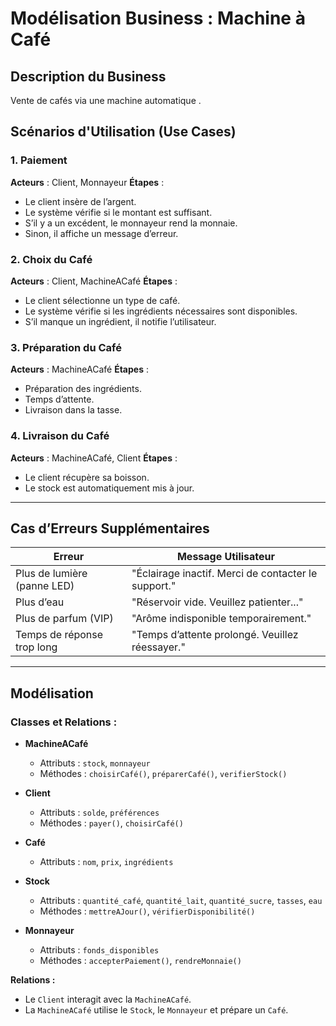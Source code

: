 # Modélisation Business : Machine à Café

## **Description du Business**
Vente de cafés via une machine automatique .

## Scénarios d'Utilisation  (Use Cases)

### 1. Paiement

**Acteurs** : Client, Monnayeur
**Étapes** :

* Le client insère de l’argent.
* Le système vérifie si le montant est suffisant.
* S’il y a un excédent, le monnayeur rend la monnaie.
* Sinon, il affiche un message d’erreur.

### 2. Choix du Café

**Acteurs** : Client, MachineACafé
**Étapes** :

* Le client sélectionne un type de café.
* Le système vérifie si les ingrédients nécessaires sont disponibles.
* S’il manque un ingrédient, il notifie l’utilisateur.

### 3. Préparation du Café

**Acteurs** : MachineACafé
**Étapes** :

* Préparation des ingrédients.
* Temps d’attente.
* Livraison dans la tasse.

### 4. Livraison du Café

**Acteurs** : MachineACafé, Client
**Étapes** :

* Le client récupère sa boisson.
* Le stock est automatiquement mis à jour.

---

## Cas d’Erreurs Supplémentaires

| Erreur                      | Message Utilisateur                                 |
| --------------------------- | --------------------------------------------------- |
| Plus de lumière (panne LED) | "Éclairage inactif. Merci de contacter le support." |
| Plus d’eau                  | "Réservoir vide. Veuillez patienter..."             |
| Plus de parfum (VIP)        | "Arôme indisponible temporairement."                |
| Temps de réponse trop long  | "Temps d’attente prolongé. Veuillez réessayer."     |

---

## Modélisation

### Classes et Relations :

* **MachineACafé**

  * Attributs : `stock`, `monnayeur`
  * Méthodes : `choisirCafé()`, `préparerCafé()`, `verifierStock()`
* **Client**

  * Attributs : `solde`, `préférences`
  * Méthodes : `payer()`, `choisirCafé()`
* **Café**

  * Attributs : `nom`, `prix`, `ingrédients`
* **Stock**

  * Attributs : `quantité_café`, `quantité_lait`, `quantité_sucre`, `tasses`, `eau`
  * Méthodes : `mettreAJour()`, `vérifierDisponibilité()`
* **Monnayeur**

  * Attributs : `fonds_disponibles`
  * Méthodes : `accepterPaiement()`, `rendreMonnaie()`

**Relations :**

* Le `Client` interagit avec la `MachineACafé`.
* La `MachineACafé` utilise le `Stock`, le `Monnayeur` et prépare un `Café`.

